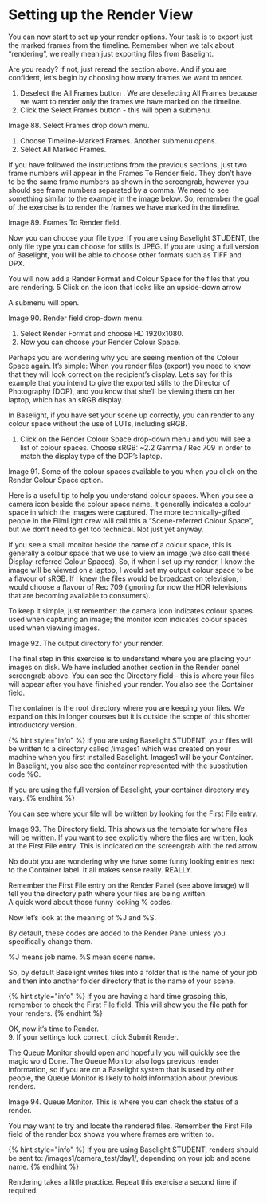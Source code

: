# Setting up the Render View

You can now start to set up your render options. Your task is to export just the marked frames from the timeline. Remember when we talk about “rendering”, we really mean just exporting files from Baselight.

Are you ready? If not, just reread the section above. And if you are confident, let’s begin by choosing how many frames we want to render.

1. Deselect the All Frames button . We are deselecting All Frames because we want to render only the frames we have marked on the timeline.
2. Click the Select Frames button - this will open a submenu.

Image 88. Select Frames drop down menu.

1. Choose Timeline-Marked Frames. Another submenu opens.
2. Select All Marked Frames.

If you have followed the instructions from the previous sections, just two frame numbers will appear in the Frames To Render field. They don’t have to be the same frame numbers as shown in the screengrab, however you should see frame numbers separated by a comma. We need to see something similar to the example in the image below. So, remember the goal of the exercise is to render the frames we have marked in the timeline.

Image 89. Frames To Render field.

Now you can choose your file type. If you are using Baselight STUDENT, the only file type you can choose for stills is JPEG. If you are using a full version of Baselight, you will be able to choose other formats such as TIFF and DPX.

You will now add a Render Format and Colour Space for the files that you are rendering. 5 Click on the icon that looks like an upside-down arrow

A submenu will open.

Image 90. Render field drop-down menu.

1. Select Render Format and choose HD 1920x1080.
2. Now you can choose your Render Colour Space.

Perhaps you are wondering why you are seeing mention of the Colour Space again. It’s simple: When you render files \(export\) you need to know that they will look correct on the recipient’s display. Let’s say for this example that you intend to give the exported stills to the Director of Photography \(DOP\), and you know that she’ll be viewing them on her laptop, which has an sRGB display.

In Baselight, if you have set your scene up correctly, you can render to any colour space without the use of LUTs, including sRGB.

1. Click on the Render Colour Space drop-down menu and you will see a list of colour spaces. Choose sRGB: ~2.2 Gamma / Rec 709 in order to match the display type of the DOP’s laptop.

Image 91. Some of the colour spaces available to you when you click on the Render Colour Space option.

Here is a useful tip to help you understand colour spaces. When you see a camera icon beside the colour space name, it generally indicates a colour space in which the images were captured. The more technically-gifted people in the FilmLight crew will call this a “Scene-referred Colour Space”, but we don’t need to get too technical. Not just yet anyway.

If you see a small monitor beside the name of a colour space, this is generally a colour space that we use to view an image \(we also call these Display-referred Colour Spaces\). So, if when I set up my render, I know the image will be viewed on a laptop, I would set my output colour space to be a flavour of sRGB. If I knew the files would be broadcast on television, I would choose a flavour of Rec 709 \(ignoring for now the HDR televisions that are becoming available to consumers\).

To keep it simple, just remember: the camera icon indicates colour spaces used when capturing an image; the monitor icon indicates colour spaces used when viewing images.

Image 92. The output directory for your render.

The final step in this exercise is to understand where you are placing your images on disk. We have included another section in the Render panel screengrab above. You can see the Directory field - this is where your files will appear after you have finished your render. You also see the Container field.

The container is the root directory where you are keeping your files. We expand on this in longer courses but it is outside the scope of this shorter introductory version.

{% hint style="info" %}
If you are using Baselight STUDENT, your files will be written to a directory called /images1 which was created on your machine when you first installed Baselight. Images1 will be your Container. In Baselight, you also see the container represented with the substitution code %C.

If you are using the full version of Baselight, your container directory may vary.
{% endhint %}

You can see where your file will be written by looking for the First File entry.

Image 93. The Directory field. This shows us the template for where files will be written. If you want to see explicitly where the files are written, look at the First File entry. This is indicated on the screengrab with the red arrow.

No doubt you are wondering why we have some funny looking entries next to the Container label. It all makes sense really. REALLY.

Remember the First File entry on the Render Panel \(see above image\) will tell you the directory path where your files are being written.  
A quick word about those funny looking % codes.

Now let’s look at the meaning of %J and %S.

By default, these codes are added to the Render Panel unless you specifically change them.

%J means job name. %S mean scene name.

So, by default Baselight writes files into a folder that is the name of your job and then into another folder directory that is the name of your scene.

{% hint style="info" %}
If you are having a hard time grasping this, remember to check the First File field. This will show you the file path for your renders.
{% endhint %}

OK, now it’s time to Render.  
9. If your settings look correct, click Submit Render.

The Queue Monitor should open and hopefully you will quickly see the magic word Done. The Queue Monitor also logs previous render information, so if you are on a Baselight system that is used by other people, the Queue Monitor is likely to hold information about previous renders.

Image 94. Queue Monitor. This is where you can check the status of a render.

You may want to try and locate the rendered files. Remember the First File field of the render box shows you where frames are written to.

{% hint style="info" %}
If you are using Baselight STUDENT, renders should be sent to: /images1/camera\_test/day1/, depending on your job and scene name.
{% endhint %}

Rendering takes a little practice. Repeat this exercise a second time if required.

